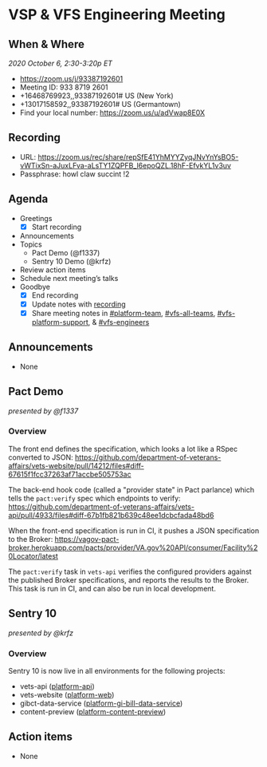 # VSP & VFS Engineering Meeting

## When & Where

_2020 October 6, 2:30-3:20p ET_

- https://zoom.us/j/93387192601
- Meeting ID: 933 8719 2601
- +16468769923,,93387192601# US (New York)
- +13017158592,,93387192601# US (Germantown)
- Find your local number: https://zoom.us/u/adVwap8E0X

## Recording

- URL: https://zoom.us/rec/share/repSfE41YhMYYZyqJNvYnYsBO5-vWTixSn-aJuxLFva-aLsTY1ZQPFB_l6epoQZL.18hF-EfvkYL1v3uv
- Passphrase: howl claw succint !2

## Agenda

- Greetings
  - [x] Start recording
- Announcements
- Topics
  - Pact Demo (@f1337)
  - Sentry 10 Demo (@krfz)
- Review action items
- Schedule next meeting’s talks
- Goodbye
  - [x] End recording
  - [x] Update notes with [recording](https://zoom.us/recording)
  - [x] Share meeting notes in [#platform-team](https://dsva.slack.com/archives/CJRQ85PQB), [#vfs-all-teams](https://dsva.slack.com/archives/CE4304QPK), [#vfs-platform-support](https://dsva.slack.com/archives/CBU0KDSB1), & [#vfs-engineers](https://dsva.slack.com/archives/C0MQ281DJ)

## Announcements

- None

## Pact Demo

_presented by @f1337_

### Overview

The front end defines the specification, which looks a lot like a RSpec converted to JSON:
https://github.com/department-of-veterans-affairs/vets-website/pull/14212/files#diff-67615f1fcc37263af71accbe505753ac

The back-end hook code (called a "provider state" in Pact parlance) which tells the `pact:verify` spec which endpoints to verify:
https://github.com/department-of-veterans-affairs/vets-api/pull/4933/files#diff-67b1fb821b639c48ee1dcbcfada48bd6

When the front-end specification is run in CI, it pushes a JSON specification to the Broker:
https://vagov-pact-broker.herokuapp.com/pacts/provider/VA.gov%20API/consumer/Facility%20Locator/latest

The `pact:verify` task in `vets-api` verifies the configured providers against the published Broker specifications, and reports the results to the Broker. This task is run in CI, and can also be run in local development.

## Sentry 10

_presented by @krfz_

### Overview

Sentry 10 is now live in all environments for the following projects:

- vets-api ([platform-api](http://sentry10.vfs.va.gov/organizations/vsp/issues/?project=3))
- vets-website ([platform-web](http://sentry10.vfs.va.gov/organizations/vsp/issues/?project=4))
- gibct-data-service ([platform-gi-bill-data-service](http://sentry10.vfs.va.gov/organizations/vsp/issues/?project=5))
- content-preview ([platform-content-preview](http://sentry10.vfs.va.gov/organizations/vsp/issues/?project=8))

## Action items

- None
